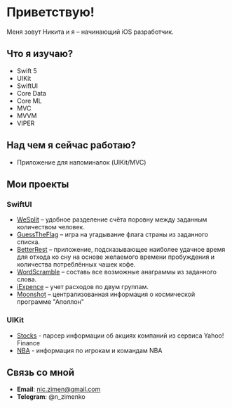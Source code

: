 # Приветствую!

Меня зовут Никита и я – начинающий iOS разработчик. 

## Что я изучаю?
* Swift 5
* UIKit
* SwiftUI
* Core Data
* Core ML 
* MVC
* MVVM
* VIPER

## Над чем я сейчас работаю?
* Приложение для напоминалок (UIKit/MVC)

## Мои проекты

### SwiftUI
* [WeSplit](https://github.com/nzmnk/WeSplit) – удобное разделение счёта поровну между заданным количеством человек. 
* [GuessTheFlag](https://github.com/nzmnk/GuessTheFlag) – игра на угадывание флага страны из заданного списка. 
* [BetterRest](https://github.com/nzmnk/BetterRest) – приложение, подсказывающее наиболее удачное время для отхода ко сну на основе желаемого времени пробуждения и количества потреблённых чашек кофе.
* [WordScramble](https://github.com/nzmnk/WordScramble) – составь все возможные анаграммы из заданного слова. 
* [iExpence](https://github.com/nzmnk/iExpence) – учет расходов по двум группам. 
* [Moonshot](https://github.com/nzmnk/Moonshot) – централизованная информация о космической программе "Аполлон"

### UIKit
* [Stocks](https://github.com/nzmnk/Stocks) - парсер информации об акциях компаний из сервиса Yahoo! Finance
* [NBA](https://github.com/nzmnk/NBA) - информация по игрокам и командам NBA

## Связь со мной
* **Email**: nic.zimen@gmail.com
* **Telegram**: @n_zimenko
